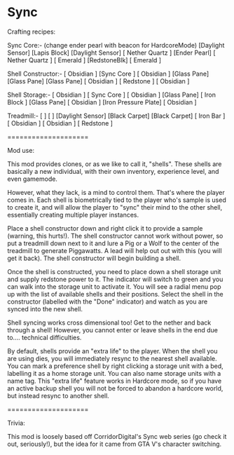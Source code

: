 Sync
====================

Crafting recipes:

Sync Core:-
(change ender pearl with beacon for HardcoreMode)
[Daylight Sensor] [Lapis Block] [Daylight Sensor]
[ Nether Quartz ] [Ender Pearl] [ Nether Quartz ]
[    Emerald    ] [RedstoneBlk] [    Emerald    ]

Shell Constructor:-
[ Obsidian ] [Sync Core ] [ Obsidian ]
[Glass Pane] [Glass Pane] [Glass Pane]
[ Obsidian ] [ Redstone ] [ Obsidian ]

Shell Storage:-
[ Obsidian ] [    Sync Core      ] [ Obsidian ]
[Glass Pane] [    Iron Block     ] [Glass Pane]
[ Obsidian ] [Iron Pressure Plate] [ Obsidian ]

Treadmill:-
[            ] [            ] [Daylight Sensor]
[Black Carpet] [Black Carpet] [    Iron Bar   ]
[  Obsidian  ] [  Obsidian  ] [    Redstone   ]

====================

Mod use:

This mod provides clones, or as we like to call it, "shells".
These shells are basically a new individual, with their own
inventory, experience level, and even gamemode.

However, what they lack, is a mind to control them. That's where
the player comes in. Each shell is biometrically tied to the
player who's sample is used to create it, and will allow the
player to "sync" their mind to the other shell, essentially
creating multiple player instances.

Place a shell constructor down and right click it to provide a sample
(warning, this hurts!). The shell constructor cannot work
without power, so put a treadmill down next to it and lure 
a Pig or a Wolf to the center of the treadmill to generate 
Piggawatts. A lead will help out out with this (you will get
it back). The shell constructor will begin building a shell.

Once the shell is constructed, you need to place down a shell
storage unit and supply redstone power to it. The indicator 
will switch to green and you can walk into the storage unit 
to activate it. You will see a radial menu pop up with the
list of available shells and their positions. Select the shell
in the constructor (labelled with the "Done" indicator) and
watch as you are synced into the new shell.

Shell syncing works cross dimensional too! Get to the nether 
and back through a shell! However, you cannot enter or leave
shells in the end due to.... technical difficulties.

By default, shells provide an "extra life" to the player.
When the shell you are using dies, you will immediately resync
to the nearest shell available. You can mark a preference shell
by right clicking a storage unit with a bed, labelling it as
a home storage unit. You can also name storage units with
a name tag. This "extra life" feature works in Hardcore mode,
so if you have an active backup shell you will not be forced
to abandon a hardcore world, but instead resync to another shell.

====================

Trivia:

This mod is loosely based off CorridorDigital's Sync web series
(go check it out, seriously!), but the idea for it came from
GTA V's character switching.